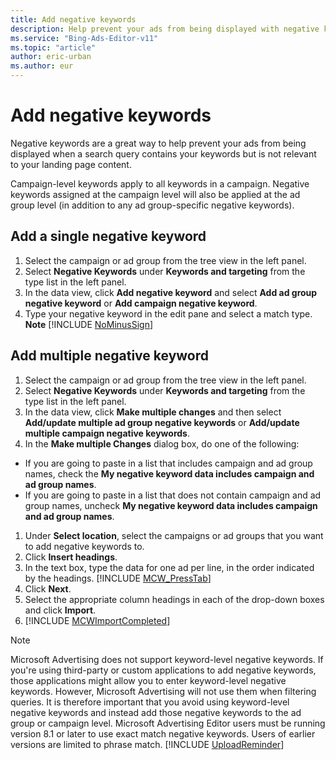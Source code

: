 ```yaml
---
title: Add negative keywords
description: Help prevent your ads from being displayed with negative keywords in Microsoft Advertising Editor.
ms.service: "Bing-Ads-Editor-v11"
ms.topic: "article"
author: eric-urban
ms.author: eur
---
```


# Add negative keywords

Negative keywords are a great way to help prevent your ads from being displayed when a search query contains your keywords but is not relevant to your landing page content.

Campaign-level keywords apply to all keywords in a campaign. Negative keywords assigned at the campaign level will also be applied at the ad group level (in addition to any ad group-specific negative keywords).

## Add a single negative keyword
1. Select the campaign or ad group from the tree view in the left panel.
1. Select **Negative Keywords** under **Keywords and targeting** from the type list in the left panel.
1. In the data view, click **Add negative keyword** and select **Add ad group negative keyword** or **Add campaign negative keyword**.
1. Type your negative keyword in the edit pane and select a match type.
**Note** [!INCLUDE [NoMinusSign](./includes/NoMinusSign.md)]

## Add multiple negative keyword
1. Select the campaign or ad group from the tree view in the left panel.
1. Select **Negative Keywords** under **Keywords and targeting** from the type list in the left panel.
1. In the data view, click **Make multiple changes** and then select **Add/update multiple ad group negative keywords** or **Add/update multiple campaign negative keywords**.
1. In the **Make multiple Changes** dialog box, do one of the following:
  - If you are going to paste in a list that includes campaign and ad group names, check the **My negative keyword data includes campaign and ad group names**.
  - If you are going to paste in a list that does not contain campaign and ad group names, uncheck **My negative keyword data includes campaign and ad group names**.

1. Under **Select location**, select the campaigns or ad groups that you want to add negative keywords to.
1. Click **Insert headings**.
1. In the text box, type the data for one ad per line, in the order indicated by the headings. [!INCLUDE [MCW_PressTab](MCW_PressTab)]
1. Click **Next**.
1. Select the appropriate column headings in each of the drop-down boxes and click **Import**.
1. [!INCLUDE [MCWImportCompleted](./includes/MCWImportCompleted.md)]

> [!NOTE]
> Microsoft Advertising does not support keyword-level negative keywords. If you're using third-party or custom applications to add negative keywords, those applications might allow you to enter keyword-level negative keywords. However, Microsoft Advertising will not use them when filtering queries. It is therefore important that you avoid using keyword-level negative keywords and instead add those negative keywords to the ad group or campaign level.
> Microsoft Advertising Editor users must be running version 8.1 or later to use exact match negative keywords. Users of earlier versions are limited to phrase match.
> [!INCLUDE [UploadReminder](./includes/UploadReminder.md)]


